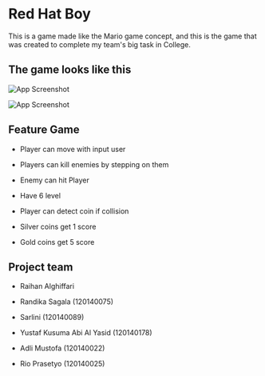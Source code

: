 
# Red Hat Boy 

This is a game made like the Mario game concept, and this is the game that was created to complete my team's big task in College.


## The game looks like this

![App Screenshot](https://raw.githubusercontent.com/alghiffari10/Project-Tubes/main/screenshot/level_screen.png)

![App Screenshot](https://github.com/alghiffari10/Project-Tubes/blob/main/screenshot/overworld_screen.png?raw=true)


## Feature Game

- Player can move with input user

- Players can kill enemies by stepping on them 

- Enemy can hit Player

- Have 6 level

- Player can detect coin if collision

- Silver coins get 1 score

- Gold coins get 5 score


## Project team

- Raihan Alghiffari

- Randika Sagala (120140075)

- Sarlini (120140089)

- Yustaf Kusuma Abi Al Yasid (120140178)

- Adli Mustofa (120140022)

- Rio Prasetyo (120140025)
